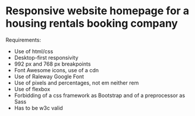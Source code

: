 # Responsive website homepage for a housing rentals booking company

Requirements:
- Use of html/css
- Desktop-first responsivity
- 992 px and 768 px breakpoints
- Font Awesome icons, use of a cdn
- Use of Raleway Google Font
- Use of pixels and percentages, not em neither rem
- Use of flexbox
- Forbidding of a css framework as Bootstrap and of a preprocessor as Sass
- Has to be w3c valid
